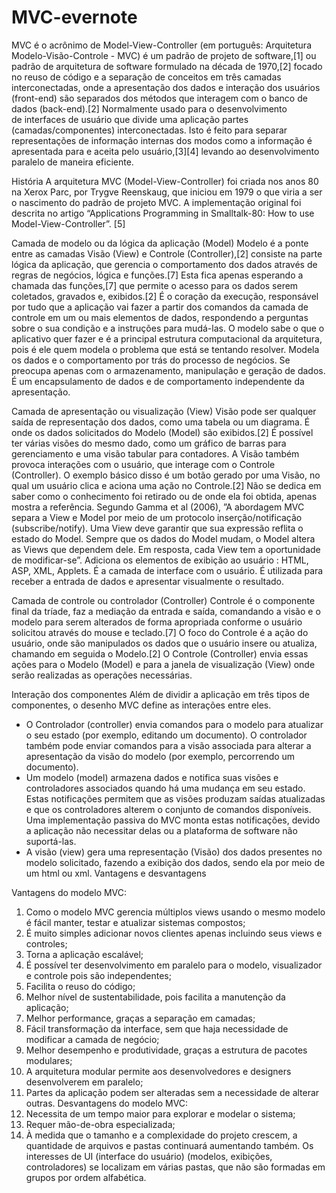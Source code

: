 # MVC-evernote
MVC é o acrônimo de Model-View-Controller (em português: Arquitetura Modelo-Visão-Controle - MVC) é um padrão de projeto de software,[1] ou padrão de arquitetura de software formulado na década de 1970,[2] focado no reuso de código e a separação de conceitos em três camadas interconectadas, onde a apresentação dos dados e interação dos usuários (front-end) são separados dos métodos que interagem com o banco de dados (back-end).[2]
Normalmente usado para o desenvolvimento de interfaces de usuário que divide uma aplicação partes (camadas/componentes) interconectadas. Isto é feito para separar representações de informação internas dos modos como a informação é apresentada para e aceita pelo usuário,[3][4] levando ao desenvolvimento paralelo de maneira eficiente.

História
A arquitetura MVC (Model-View-Controller) foi criada nos anos 80 na Xerox Parc, por Trygve Reenskaug, que iniciou em 1979 o que viria a ser o nascimento do padrão de projeto MVC. A implementação original foi descrita no artigo “Applications Programming in Smalltalk-80: How to use Model-View-Controller”. [5]

Camada de modelo ou da lógica da aplicação (Model)
Modelo é a ponte entre as camadas Visão (View) e Controle (Controller),[2] consiste na parte lógica da aplicação, que gerencia o comportamento dos dados através de regras de negócios, lógica e funções.[7] Esta fica apenas esperando a chamada das funções,[7] que permite o acesso para os dados serem coletados, gravados e, exibidos.[2]
É o coração da execução, responsável por tudo que a aplicação vai fazer a partir dos comandos da camada de controle em um ou mais elementos de dados, respondendo a perguntas sobre o sua condição e a instruções para mudá-las. O modelo sabe o que o aplicativo quer fazer e é a principal estrutura computacional da arquitetura, pois é ele quem modela o problema que está se tentando resolver. Modela os dados e o comportamento por trás do processo de negócios. Se preocupa apenas com o armazenamento, manipulação e geração de dados. É um encapsulamento de dados e de comportamento independente da apresentação.

Camada de apresentação ou visualização (View)
Visão pode ser qualquer saída de representação dos dados, como uma tabela ou um diagrama. É onde os dados solicitados do Modelo (Model) são exibidos.[2] É possível ter várias visões do mesmo dado, como um gráfico de barras para gerenciamento e uma visão tabular para contadores. A Visão também provoca interações com o usuário, que interage com o Controle (Controller). O exemplo básico disso é um botão gerado por uma Visão, no qual um usuário clica e aciona uma ação no Controle.[2]
Não se dedica em saber como o conhecimento foi retirado ou de onde ela foi obtida, apenas mostra a referência. Segundo Gamma et al (2006), ”A abordagem MVC separa a View e Model por meio de um protocolo inserção/notificação (subscribe/notify). Uma View deve garantir que sua expressão reflita o estado do Model. Sempre que os dados do Model mudam, o Model altera as Views que dependem dele. Em resposta, cada View tem a oportunidade de modificar-se”. Adiciona os elementos de exibição ao usuário : HTML, ASP, XML, Applets. É a camada de interface com o usuário. É utilizada para receber a entrada de dados e apresentar visualmente o resultado.

Camada de controle ou controlador (Controller)
Controle é o componente final da tríade, faz a mediação da entrada e saída, comandando a visão e o modelo para serem alterados de forma apropriada conforme o usuário solicitou através do mouse e teclado.[7] O foco do Controle é a ação do usuário, onde são manipulados os dados que o usuário insere ou atualiza, chamando em seguida o Modelo.[2]
O Controle (Controller) envia essas ações para o Modelo (Model) e para a janela de visualização (View) onde serão realizadas as operações necessárias.

Interação dos componentes
Além de dividir a aplicação em três tipos de componentes, o desenho MVC define as interações entre eles.
* O Controlador (controller) envia comandos para o modelo para atualizar o seu estado (por exemplo, editando um documento). O controlador também pode enviar comandos para a visão associada para alterar a apresentação da visão do modelo (por exemplo, percorrendo um documento).
* Um modelo (model) armazena dados e notifica suas visões e controladores associados quando há uma mudança em seu estado. Estas notificações permitem que as visões produzam saídas atualizadas e que os controladores alterem o conjunto de comandos disponíveis. Uma implementação passiva do MVC monta estas notificações, devido a aplicação não necessitar delas ou a plataforma de software não suportá-las.
* A visão (view) gera uma representação (Visão) dos dados presentes no modelo solicitado, fazendo a exibição dos dados, sendo ela por meio de um html ou xml.
Vantagens e desvantagens

Vantagens do modelo MVC:
1. Como o modelo MVC gerencia múltiplos views usando o mesmo modelo é fácil manter, testar e atualizar sistemas compostos;
2. É muito simples adicionar novos clientes apenas incluindo seus views e controles;
3. Torna a aplicação escalável;
4. É possível ter desenvolvimento em paralelo para o modelo, visualizador e controle pois são independentes;
5. Facilita o reuso do código;
6. Melhor nível de sustentabilidade, pois facilita a manutenção da aplicação;
7. Melhor performance, graças a separação em camadas;
8. Fácil transformação da interface, sem que haja necessidade de modificar a camada de negócio;
9. Melhor desempenho e produtividade, graças a estrutura de pacotes modulares;
10. A arquitetura modular permite aos desenvolvedores e designers desenvolverem em paralelo;
11. Partes da aplicação podem ser alteradas sem a necessidade de alterar outras.
Desvantagens do modelo MVC:
1. Necessita de um tempo maior para explorar e modelar o sistema;
2. Requer mão-de-obra especializada;
3. À medida que o tamanho e a complexidade do projeto crescem, a quantidade de arquivos e pastas continuará aumentando também. Os interesses de UI (interface do usuário) (modelos, exibições, controladores) se localizam em várias pastas, que não são formadas em grupos por ordem alfabética.
